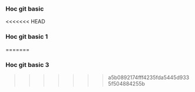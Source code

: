 ### Hoc git basic
<<<<<<< HEAD
### Hoc git basic 1
=======
### Hoc git basic 3
>>>>>>> a5b0892174fff4235fda5445d9335f504884255b
